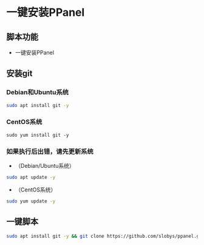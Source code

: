 # 一键安装PPanel
## 脚本功能
* 一键安装PPanel

## 安装git
### Debian和Ubuntu系统
```bash
sudo apt install git -y
```
### CentOS系统
```
sudo yum install git -y
```

### 如果执行后出错，请先更新系统
* （Debian/Ubuntu系统）
```bash
sudo apt update -y
```
* （CentOS系统）
```bash
sudo yum update -y
```
## 一键脚本
```bash
sudo apt install git -y && git clone https://github.com/slobys/ppanel.git && cd ppanel && chmod +x ppanel.sh && ./ppanel.sh
```
